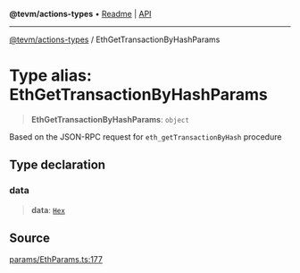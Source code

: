 **@tevm/actions-types** • [Readme](../README.md) \| [API](../globals.md)

***

[@tevm/actions-types](../README.md) / EthGetTransactionByHashParams

# Type alias: EthGetTransactionByHashParams

> **EthGetTransactionByHashParams**: `object`

Based on the JSON-RPC request for `eth_getTransactionByHash` procedure

## Type declaration

### data

> **data**: [`Hex`](Hex.md)

## Source

[params/EthParams.ts:177](https://github.com/evmts/tevm-monorepo/blob/main/packages/actions-types/src/params/EthParams.ts#L177)
